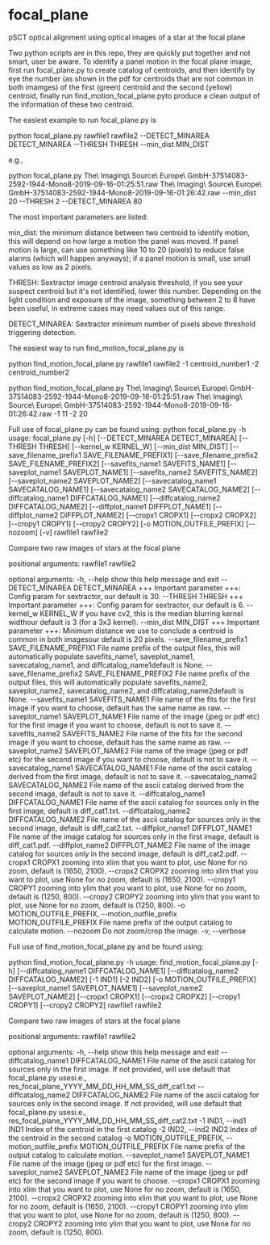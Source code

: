 # focal_plane
pSCT optical alignment using optical images of a star at the focal plane

Two python scripts are in this repo, they are quickly put together and not smart, user be aware. 
To identify a panel motion in the focal plane image, first run focal_plane.py to create catalog of centroids, and then identify by eye the number (as shown in the pdf for centroids that are not common in both imamges) of the first (green) centroid and the second (yellow) centroid, finally run find_motion_focal_plane.pyto produce a clean output of the information of these two centroid. 

The easiest example to run focal_plane.py is 

python focal_plane.py rawfile1 rawfile2 --DETECT_MINAREA DETECT_MINAREA --THRESH THRESH --min_dist MIN_DIST

e.g., 

python focal_plane.py The\ Imaging\ Source\ Europe\ GmbH-37514083-2592-1944-Mono8-2019-09-16-01\:25\:51.raw The\ Imaging\ Source\ Europe\ GmbH-37514083-2592-1944-Mono8-2019-09-16-01\:26\:42.raw --min_dist 20 --THRESH 2 --DETECT_MINAREA 80

The most important parameters are listed: 

min_dist: the minimum distance between two centroid to identify motion, this will depend on how large a motion the panel was moved. If panel motion is large, can use something like 10 to 20 (pixels) to reduce false alarms (which will happen anyways); if a panel motion is small, use small values as low as 2 pixels. 

THRESH: Sextractor image centroid analysis threshold, if you see your suspect centroid but it's not identified, lower this number. Depending on the light condition and exposure of the image, something between 2 to 8 have been useful, in extreme cases may need values out of this range. 

DETECT_MINAREA: Sextractor minimum number of pixels above threshold triggering detection. 


The easiest way to run find_motion_focal_plane.py is 

python find_motion_focal_plane.py rawfile1 rawfile2 -1 centroid_number1 -2 centroid_number2

python find_motion_focal_plane.py The\ Imaging\ Source\ Europe\ GmbH-37514083-2592-1944-Mono8-2019-09-16-01\:25\:51.raw The\ Imaging\ Source\ Europe\ GmbH-37514083-2592-1944-Mono8-2019-09-16-01\:26\:42.raw -1 11 -2 20



Full use of focal_plane.py can be found using: 
python focal_plane.py -h
usage: focal_plane.py [-h] [--DETECT_MINAREA DETECT_MINAREA] [--THRESH THRESH]
                      [--kernel_w KERNEL_W] [--min_dist MIN_DIST]
                      [--save_filename_prefix1 SAVE_FILENAME_PREFIX1]
                      [--save_filename_prefix2 SAVE_FILENAME_PREFIX2]
                      [--savefits_name1 SAVEFITS_NAME1]
                      [--saveplot_name1 SAVEPLOT_NAME1]
                      [--savefits_name2 SAVEFITS_NAME2]
                      [--saveplot_name2 SAVEPLOT_NAME2]
                      [--savecatalog_name1 SAVECATALOG_NAME1]
                      [--savecatalog_name2 SAVECATALOG_NAME2]
                      [--diffcatalog_name1 DIFFCATALOG_NAME1]
                      [--diffcatalog_name2 DIFFCATALOG_NAME2]
                      [--diffplot_name1 DIFFPLOT_NAME1]
                      [--diffplot_name2 DIFFPLOT_NAME2] [--cropx1 CROPX1]
                      [--cropx2 CROPX2] [--cropy1 CROPY1] [--cropy2 CROPY2]
                      [-o MOTION_OUTFILE_PREFIX] [--nozoom] [-v]
                      rawfile1 rawfile2

Compare two raw images of stars at the focal plane

positional arguments:
  rawfile1
  rawfile2

optional arguments:
  -h, --help            show this help message and exit
  --DETECT_MINAREA DETECT_MINAREA
                        +++ Important parameter +++: Config param for
                        sextractor, our default is 30.
  --THRESH THRESH       +++ Important parameter +++: Config param for
                        sextractor, our default is 6.
  --kernel_w KERNEL_W   If you have cv2, this is the median blurring kernel
                        widthour default is 3 (for a 3x3 kernel).
  --min_dist MIN_DIST   +++ Important parameter +++: Minimum distance we use
                        to conclude a centroid is common in both imagesour
                        default is 20 pixels.
  --save_filename_prefix1 SAVE_FILENAME_PREFIX1
                        File name prefix of the output files, this will
                        automatically populate savefits_name1, saveplot_name1,
                        savecatalog_name1, and diffcatalog_name1default is
                        None.
  --save_filename_prefix2 SAVE_FILENAME_PREFIX2
                        File name prefix of the output files, this will
                        automatically populate savefits_name2, saveplot_name2,
                        savecatalog_name2, and diffcatalog_name2default is
                        None.
  --savefits_name1 SAVEFITS_NAME1
                        File name of the fits for the first image if you want
                        to choose, default has the same name as raw.
  --saveplot_name1 SAVEPLOT_NAME1
                        File name of the image (jpeg or pdf etc) for the first
                        image if you want to choose, default is not to save
                        it.
  --savefits_name2 SAVEFITS_NAME2
                        File name of the fits for the second image if you want
                        to choose, default has the same name as raw.
  --saveplot_name2 SAVEPLOT_NAME2
                        File name of the image (jpeg or pdf etc) for the
                        second image if you want to choose, default is not to
                        save it.
  --savecatalog_name1 SAVECATALOG_NAME1
                        File name of the ascii catalog derived from the first
                        image, default is not to save it.
  --savecatalog_name2 SAVECATALOG_NAME2
                        File name of the ascii catalog derived from the second
                        image, default is not to save it.
  --diffcatalog_name1 DIFFCATALOG_NAME1
                        File name of the ascii catalog for sources only in the
                        first image, default is diff_cat1.txt.
  --diffcatalog_name2 DIFFCATALOG_NAME2
                        File name of the ascii catalog for sources only in the
                        second image, default is diff_cat2.txt.
  --diffplot_name1 DIFFPLOT_NAME1
                        File name of the image catalog for sources only in the
                        first image, default is diff_cat1.pdf.
  --diffplot_name2 DIFFPLOT_NAME2
                        File name of the image catalog for sources only in the
                        second image, default is diff_cat2.pdf.
  --cropx1 CROPX1       zooming into xlim that you want to plot, use None for
                        no zoom, default is (1650, 2100).
  --cropx2 CROPX2       zooming into xlim that you want to plot, use None for
                        no zoom, default is (1650, 2100).
  --cropy1 CROPY1       zooming into ylim that you want to plot, use None for
                        no zoom, default is (1250, 800).
  --cropy2 CROPY2       zooming into ylim that you want to plot, use None for
                        no zoom, default is (1250, 800).
  -o MOTION_OUTFILE_PREFIX, --motion_outfile_prefix MOTION_OUTFILE_PREFIX
                        File name prefix of the output catalog to calculate
                        motion.
  --nozoom              Do not zoom/crop the image.
  -v, --verbose

Full use of find_motion_focal_plane.py and be found using: 

python find_motion_focal_plane.py -h
usage: find_motion_focal_plane.py [-h] [--diffcatalog_name1 DIFFCATALOG_NAME1]
                                  [--diffcatalog_name2 DIFFCATALOG_NAME2]
                                  [-1 IND1] [-2 IND2]
                                  [-o MOTION_OUTFILE_PREFIX]
                                  [--saveplot_name1 SAVEPLOT_NAME1]
                                  [--saveplot_name2 SAVEPLOT_NAME2]
                                  [--cropx1 CROPX1] [--cropx2 CROPX2]
                                  [--cropy1 CROPY1] [--cropy2 CROPY2]
                                  rawfile1 rawfile2

Compare two raw images of stars at the focal plane

positional arguments:
  rawfile1
  rawfile2

optional arguments:
  -h, --help            show this help message and exit
  --diffcatalog_name1 DIFFCATALOG_NAME1
                        File name of the ascii catalog for sources only in the
                        first image. If not provided, will use default that
                        focal_plane.py usesi.e.,
                        res_focal_plane_YYYY_MM_DD_HH_MM_SS_diff_cat1.txt
  --diffcatalog_name2 DIFFCATALOG_NAME2
                        File name of the ascii catalog for sources only in the
                        second image. If not provided, will use default that
                        focal_plane.py usesi.e.,
                        res_focal_plane_YYYY_MM_DD_HH_MM_SS_diff_cat2.txt
  -1 IND1, --ind1 IND1  Index of the centroid in the first catalog
  -2 IND2, --ind2 IND2  Index of the centroid in the second catalog
  -o MOTION_OUTFILE_PREFIX, --motion_outfile_prefix MOTION_OUTFILE_PREFIX
                        File name prefix of the output catalog to calculate
                        motion.
  --saveplot_name1 SAVEPLOT_NAME1
                        File name of the image (jpeg or pdf etc) for the first
                        image.
  --saveplot_name2 SAVEPLOT_NAME2
                        File name of the image (jpeg or pdf etc) for the
                        second image if you want to choose.
  --cropx1 CROPX1       zooming into xlim that you want to plot, use None for
                        no zoom, default is (1650, 2100).
  --cropx2 CROPX2       zooming into xlim that you want to plot, use None for
                        no zoom, default is (1650, 2100).
  --cropy1 CROPY1       zooming into ylim that you want to plot, use None for
                        no zoom, default is (1250, 800).
  --cropy2 CROPY2       zooming into ylim that you want to plot, use None for
                        no zoom, default is (1250, 800).


